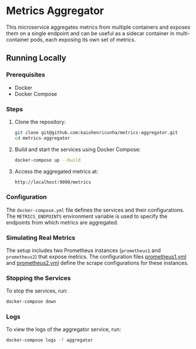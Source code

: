 # Metrics Aggregator

This microservice aggregates metrics from multiple containers and exposes them on a single endpoint and can be useful as a sidecar container in multi-container pods, each exposing its own set of metrics.

## Running Locally

### Prerequisites

- Docker
- Docker Compose

### Steps

1. Clone the repository:

    ```sh
    git clone git@github.com:kaiohenricunha/metrics-aggregator.git
    cd metrics-aggregator
    ```

2. Build and start the services using Docker Compose:

    ```sh
    docker-compose up --build
    ```

3. Access the aggregated metrics at:

    ```sh
    http://localhost:9090/metrics
    ```

### Configuration

The `docker-compose.yml` file defines the services and their configurations. The `METRICS_ENDPOINTS` environment variable is used to specify the endpoints from which metrics are aggregated.

### Simulating Real Metrics

The setup includes two Prometheus instances (`prometheus1` and `prometheus2`) that expose metrics. The configuration files [prometheus1.yml](http://_vscodecontentref_/1) and [prometheus2.yml](http://_vscodecontentref_/2) define the scrape configurations for these instances.

### Stopping the Services

To stop the services, run:

```sh
docker-compose down
```

### Logs

To view the logs of the aggregator service, run:

```sh
docker-compose logs -f aggregator
```
